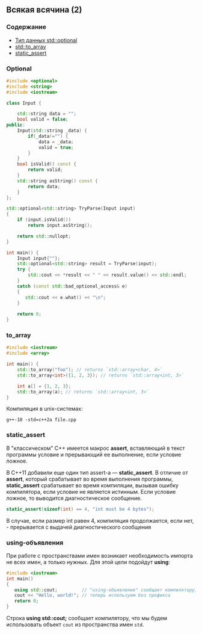 ## Всякая всячина (2)

### Содержание

- [Тип данных std::optional](#Optional)
- [std::to_array](#to_array)
- [static_assert](#static_assert)

### Optional

```cpp
#include <optional>
#include <string>
#include <iostream>

class Input {

    std::string data = "";
    bool valid = false;
public:
    Input(std::string _data) {
        if(_data!="") {
            data = _data;
            valid = true;
        }
    }
    bool isValid() const {
        return valid;
    }
    std::string asString() const {
        return data;
    }
};

std::optional<std::string> TryParse(Input input)
{
    if (input.isValid())
        return input.asString();

    return std::nullopt;
}

int main() {
    Input input{""};
    std::optional<std::string> result = TryParse(input);
    try {
        std::cout << *result << " " << result.value() << std::endl;
    }
    catch (const std::bad_optional_access& e)
    {
       std::cout << e.what() << "\n"; 
    }
    
    return 0;
}
```

### to_array

```cpp
#include <iostream>
#include <array>

int main() {
    std::to_array("foo"); // returns `std::array<char, 4>`
    std::to_array<int>({1, 2, 3}); // returns `std::array<int, 3>`

    int a[] = {1, 2, 3};
    std::to_array(a); // returns `std::array<int, 3>`
}
```

Компиляция в unix-системах:

`g++-10 -std=c++2a file.cpp`

### static_assert

В "классическом" C++ имеется макрос **assert**, вставляющий в текст программы условие и прерывающий ее выполнение, если условие ложное.

В C++11 добавили еще один тип assert-а — **static_assert**. В отличие от **assert**, который срабатывает во время выполнения программы, **static_assert** срабатывает во время компиляции, вызывая ошибку компилятора, если условие не является истинным. Если условие ложное, то выводится диагностическое сообщение.

```cpp
static_assert(sizeof(int) == 4, "int must be 4 bytes");
```

В случае, если размер int равен 4, компиляция продолжается, если нет, - прерывается с выдачей диагностического сообщения

### using-объявления

При работе с пространствами имен возникает необходимость импорта не всех имен, а только нужных. Для этой цели подойдут **using**:

```cpp
#include <iostream>
int main()
{
   using std::cout;         // "using-объявление" сообщает компилятору, что cout следует обрабатывать, как std::cout
   cout << "Hello, world!"; // теперь используем без префикса
   return 0;
}
```

Строка **using std::cout;** сообщает компилятору, что мы будем использовать объект `cout` из пространства имен `std`. 
